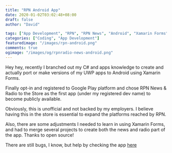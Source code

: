 ```yaml
---
title: "RPN Android App"
date: 2020-01-02T03:02:48+08:00
draft: false
author: "David"

tags: ["App Development", "RPN", "RPN News", "Android", "Xamarin Forms"]
categories: ["Coding", "App Development"]
featuredimage: "/images/rpn-android.png"
comments: true
ogimage: "/images/og/rpnradio-news-android.png"
---
```


Hey hey, recently I branched out my C# and apps knowledge to create and actually port or make versions of my UWP apps to Android using Xamarin Forms.

Finally opt-in and registered to Google Play platform and chose RPN News & Radio to the Store as the first app (under my registered dev name) to become publicly available.

Obviously, this is unofficial and not backed by my employers. I believe having this in the store is essential to expand the platforms reached by RPN.

Also, there are some adjustments I needed to learn in using Xamarin Forms, and had to merge several projects to create both the news and radio part of the app. Thanks to open source!

There are still bugs, I know, but help by checking the app <a class="link" href="https://play.google.com/store/apps/details?id=xyz.reddvid.rpnradio" taget="_blank">here</a>
